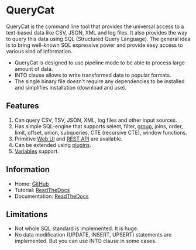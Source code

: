 # QueryCat

QueryCat is the command line tool that provides the universal access to a text-based data like CSV, JSON, XML and log files. It also provides the way to query this data using SQL (Structured Query Language). The general idea is to bring well-known SQL expressive power and provide easy access to various kind of information.

- QueryCat is designed to use pipeline mode to be able to process large amount of data.
- INTO clause allows to write transformed data to popular formats.
- The single binary file doesn't require any dependencies to be installed and simplifies installation (download and use).

## Features

1. Can query CSV, TSV, JSON, XML, log files and other input sources.
2. Has simple SQL-engine that supports select, filter, [group](https://querycat.readthedocs.io/en/latest/functions/aggregate/), joins, order, limit, offset, union, subqueries, CTE (recursive CTE), window functions.
3. Primitive [Web UI](https://querycat.readthedocs.io/en/latest/features/web-server/) and [REST API](https://querycat.readthedocs.io/en/latest/features/web-server/) are available.
4. Can be extended using [plugins](https://querycat.readthedocs.io/en/latest/plugins/).
5. [Variables](https://querycat.readthedocs.io/en/latest/commands/declare/) support.

## Information

- Home: [GitHub](https://github.com/krasninja/querycat)
- Tutorial: [ReadTheDocs](https://querycat.readthedocs.io/en/latest/tutorial/)
- Documentation: [ReadTheDocs](https://querycat.readthedocs.io/)

## Limitations

- Not whole SQL standard is implemented. It is huge.
- No data modification (UPDATE, INSERT, UPSERT) statements are implemented. But you can use INTO clause in some cases.
